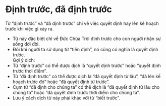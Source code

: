 # Định trước, đã định trước

Từ “định trước” và “đã định trước” chỉ về việc quyết định hay lên kế hoạch trước khi việc gì xảy ra.
- Từ này đặc biệt chỉ về Đức Chúa Trời định trước cho con người nhận sự sống đời đời.
- Đôi khi người ta sử dụng từ “tiền định”, nó cũng có nghĩa là quyết định trước.  
Gợi ý dịch:
- Từ “định trước” có thể được dịch là “quyết định trước” hoặc “quyết định trước thời điểm”. 
- Từ “đã định trước” có thể được dịch là “đã quyết định từ lâu”, “đã lên kế hoạch trước đó” hoặc “đã quyết định từ trước”. 
- Cụm từ “đã định cho chúng ta” có thể dịch là “đã quyết định từ lâu cho chúng ta” hoặc “đã quyết đinh trước thời điểm cho chúng ta”. 
- Lưu ý cách dịch từ này phải khác với từ “biết trước”.

